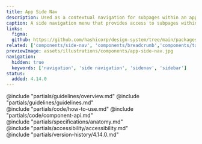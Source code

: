 ```yaml
---
title: App Side Nav
description: Used as a contextual navigation for subpages within an application.
caption: A side navigation menu that provides access to subpages within a product or application.
links:
  figma: 
  github: https://github.com/hashicorp/design-system/tree/main/packages/components/src/components/hds/app-side-nav
related: ['components/side-nav', 'components/breadcrumb','components/tabs','layouts/app-frame','components/app-header']
previewImage: assets/illustrations/components/app-side-nav.jpg
navigation:
  hidden: true
  keywords: ['navigation', 'side navigation', 'sidenav', 'sidebar']
status:
  added: 4.14.0
---
```


<section data-tab="Guidelines">
  @include "partials/guidelines/overview.md"
  @include "partials/guidelines/guidelines.md"
</section>

<section data-tab="Code">
  @include "partials/code/how-to-use.md"
  @include "partials/code/component-api.md"
</section>

<section data-tab="Specifications">
  @include "partials/specifications/anatomy.md"
</section>

<section data-tab="Accessibility">
  @include "partials/accessibility/accessibility.md"
</section>

<section data-tab="Version history">
  @include "partials/version-history/4.14.0.md"
</section>

